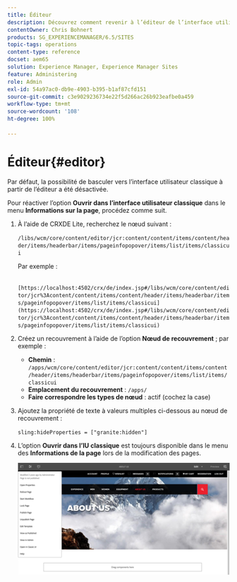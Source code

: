 ```yaml
---
title: Éditeur
description: Découvrez comment revenir à l’éditeur de l’interface utilisateur classique.
contentOwner: Chris Bohnert
products: SG_EXPERIENCEMANAGER/6.5/SITES
topic-tags: operations
content-type: reference
docset: aem65
solution: Experience Manager, Experience Manager Sites
feature: Administering
role: Admin
exl-id: 54a97ac0-db9e-4903-b395-b1af87cfd151
source-git-commit: c3e9029236734e22f5d266ac26b923eafbe0a459
workflow-type: tm+mt
source-wordcount: '108'
ht-degree: 100%

---
```


# Éditeur{#editor}

Par défaut, la possibilité de basculer vers l’interface utilisateur classique à partir de l’éditeur a été désactivée.

Pour réactiver l’option **Ouvrir dans l’interface utilisateur classique** dans le menu **Informations sur la page**, procédez comme suit.

1. À l’aide de CRXDE Lite, recherchez le nœud suivant :

   `/libs/wcm/core/content/editor/jcr:content/content/items/content/header/items/headerbar/items/pageinfopopover/items/list/items/classicui`

   Par exemple :

   ` [https://localhost:4502/crx/de/index.jsp#/libs/wcm/core/content/editor/jcr%3Acontent/content/items/content/header/items/headerbar/items/pageinfopopover/items/list/items/classicui](https://localhost:4502/crx/de/index.jsp#/libs/wcm/core/content/editor/jcr%3Acontent/content/items/content/header/items/headerbar/items/pageinfopopover/items/list/items/classicui)`

1. Créez un recouvrement à l’aide de l’option **Nœud de recouvrement** ; par exemple :

   * **Chemin** : `/apps/wcm/core/content/editor/jcr:content/content/items/content/header/items/headerbar/items/pageinfopopover/items/list/items/classicui`
   * **Emplacement du recouvrement** : `/apps/`
   * **Faire correspondre les types de nœud** : actif (cochez la case)

1. Ajoutez la propriété de texte à valeurs multiples ci-dessous au nœud de recouvrement :

   `sling:hideProperties = ["granite:hidden"]`

1. L’option **Ouvrir dans l’IU classique** est toujours disponible dans le menu des **Informations de la page** lors de la modification des pages.

   ![Ouvrir dans l’option de l’interface utilisateur classique à partir des informations sur la page](assets/syui-03-2019-02-27-15-19-48.png)
